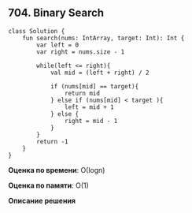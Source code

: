 ## 704. Binary Search


```
class Solution {
    fun search(nums: IntArray, target: Int): Int {
        var left = 0
        var right = nums.size - 1

        while(left <= right){
            val mid = (left + right) / 2

            if (nums[mid] == target){
                return mid
            } else if (nums[mid] < target ){
                left = mid + 1
            } else {
                right = mid - 1
            }
        }
        return -1
    }
}
```

**Оценка по времени**: О(logn)


**Оценка по памяти**: О(1)


**Описание решения**
```

```